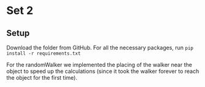 # Set 2
## Setup
Download the folder from GitHub. For all the necessary packages, run ```pip install -r requirements.txt```

For the randomWalker we implemented the placing of the walker near the object to speed up the calculations (since it took the walker forever to reach the object for the first time).
